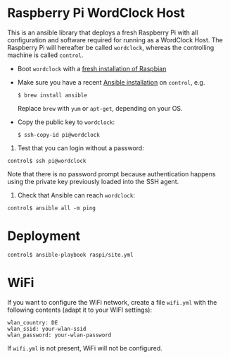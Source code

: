 # Raspberry Pi WordClock Host

This is an ansible library that deploys a fresh Raspberry Pi with all configuration and software required for running as a WordClock Host. The Raspberry Pi will hereafter be called `wordclock`, whereas the controlling machine is called `control`.

* Boot `wordclock` with a [fresh installation of Raspbian](https://www.raspberrypi.org/downloads/raspbian/)

* Make sure you have a recent [Ansible installation](http://docs.ansible.com/ansible/intro_installation.html) on `control`, e.g.

  ```
  $ brew install ansible
  ```

  Replace `brew` with `yum` or `apt-get`, depending on your OS.

* Copy the public key to `wordclock`:

  ```
  $ ssh-copy-id pi@wordclock
  ```

1. Test that you can login without a password:

  ```
  control$ ssh pi@wordclock
  ```

  Note that there is no password prompt because authentication happens using the private key previously loaded into the SSH agent.

1. Check that Ansible can reach `wordclock`:

  ```
  control$ ansible all -m ping
  ```

# Deployment

```
control$ ansible-playbook raspi/site.yml
```

# WiFi

If you want to configure the WiFi network, create a file `wifi.yml` with the following contents (adapt it to your WIFI settings):

```
wlan_country: DE
wlan_ssid: your-wlan-ssid
wlan_password: your-wlan-password
```

If `wifi.yml` is not present, WiFi will not be configured.
